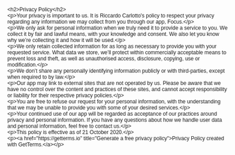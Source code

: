 
<html>
<head>
  <meta http-equiv="Content-Type" content="text/html; charset=utf-8">
  <meta http-equiv="Content-Style-Type" content="text/css">
  <title></title>
  <meta name="Generator" content="Cocoa HTML Writer">
  <meta name="CocoaVersion" content="1894.6">
  <style type="text/css">
    p.p1 {margin: 0.0px 0.0px 0.0px 0.0px; font: 12.0px Helvetica}
  </style>
</head>
<body>
<p class="p1">&lt;h2&gt;Privacy Policy&lt;/h2&gt;</p>
<p class="p1">&lt;p&gt;Your privacy is important to us. It is Riccardo Carlotto's policy to respect your privacy regarding any information we may collect from you through our app, Focus.&lt;/p&gt;</p>
<p class="p1">&lt;p&gt;We only ask for personal information when we truly need it to provide a service to you. We collect it by fair and lawful means, with your knowledge and consent. We also let you know why we’re collecting it and how it will be used.&lt;/p&gt;</p>
<p class="p1">&lt;p&gt;We only retain collected information for as long as necessary to provide you with your requested service. What data we store, we’ll protect within commercially acceptable means to prevent loss and theft, as well as unauthorised access, disclosure, copying, use or modification.&lt;/p&gt;</p>
<p class="p1">&lt;p&gt;We don’t share any personally identifying information publicly or with third-parties, except when required to by law.&lt;/p&gt;</p>
<p class="p1">&lt;p&gt;Our app may link to external sites that are not operated by us. Please be aware that we have no control over the content and practices of these sites, and cannot accept responsibility or liability for their respective privacy policies.&lt;/p&gt;</p>
<p class="p1">&lt;p&gt;You are free to refuse our request for your personal information, with the understanding that we may be unable to provide you with some of your desired services.&lt;/p&gt;</p>
<p class="p1">&lt;p&gt;Your continued use of our app will be regarded as acceptance of our practices around privacy and personal information. If you have any questions about how we handle user data and personal information, feel free to contact us.&lt;/p&gt;</p>
<p class="p1">&lt;p&gt;This policy is effective as of 21 October 2020.&lt;/p&gt;</p>
<p class="p1">&lt;p&gt;&lt;a href="https://getterms.io" title="Generate a free privacy policy"&gt;Privacy Policy created with GetTerms.&lt;/a&gt;&lt;/p&gt;</p>
</body>
</html>

